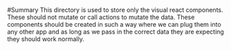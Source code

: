 #Summary
This directory is used to store only the visual react components. These should not mutate or call actions to
mutate the data. These components should be created in such a way where we can plug them into any other app and as
long as we pass in the correct data they are expecting they should work normally. 

